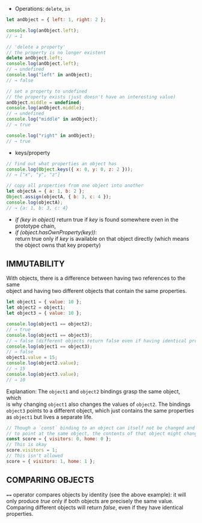 - Operations: `delete`, `in`

```javascript
let anObject = { left: 1, right: 2 };

console.log(anObject.left);
// → 1

// 'delete a property'
// the property is no longer existent
delete anObject.left;
console.log(anObject.left);
// → undefined
console.log("left" in anObject);
// → false

// set a property to undefined
// the property exists (just doesn't have an interesting value)
anObject.middle = undefined;
console.log(anObject.middle);
// → undefined
console.log("middle" in anObject);
// → true

console.log("right" in anObject);
// → true
```

- keys/property

```javascript
// find out what properties an object has
console.log(Object.keys({ x: 0, y: 0, z: 2 }));
// → ["x", "y", "z"]

// copy all properties from one object into another
let objectA = { a: 1, b: 2 };
Object.assign(objectA, { b: 3, c: 4 });
console.log(objectA);
// → {a: 1, b: 3, c: 4}
```

- _if (key in object)_
  return true if _key_ is found somewhere even in the prototype chain,
- _if (object.hasOwnProperty(key))_:  
   return true only if _key_ is available on that object directly (which means the object owns that key property)

## IMMUTABILITY

With objects, there is a difference between having two references to the same  
object and having two different objects that contain the same properties.

```javascript
let object1 = { value: 10 };
let object2 = object1;
let object3 = { value: 10 };

console.log(object1 == object2);
// → true
console.log(object1 == object3);
// → false (different objects return false even if having identical properties)
console.log(object1 == object3);
// → false
object1.value = 15;
console.log(object2.value);
// → 15
console.log(object3.value);
// → 10
```

Explanation: The `object1` and `object2` bindings grasp the same object, which  
 is why changing `object1` also changes the values of `object2`. The bindings `object3` points to a different object, which just contains the same properties  
 as `object1` but lives a separate life.

```javascript
// Though a `const` binding to an object can itself not be changed and continue
// to point at the same object, the contents of that object might change.
const score = { visitors: 0, home: 0 };
// This is okay
score.visitors = 1;
// This isn't allowed
score = { visitors: 1, home: 1 };
```

## COMPARING OBJECTS

`==` operator compares objects by identity (see the above example): it will  
only produce _true_ only if both objects are precisely the same value.  
Comparing different objects will return _false_, even if they have identical  
properties.
